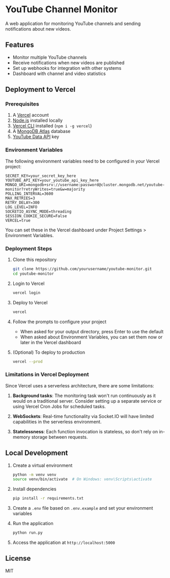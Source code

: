 # YouTube Channel Monitor

A web application for monitoring YouTube channels and sending notifications about new videos.

## Features

- Monitor multiple YouTube channels
- Receive notifications when new videos are published
- Set up webhooks for integration with other systems
- Dashboard with channel and video statistics

## Deployment to Vercel

### Prerequisites

1. A [Vercel](https://vercel.com/) account
2. [Node.js](https://nodejs.org/) installed locally
3. [Vercel CLI](https://vercel.com/docs/cli) installed (`npm i -g vercel`)
4. A [MongoDB Atlas](https://www.mongodb.com/cloud/atlas) database
5. [YouTube Data API](https://developers.google.com/youtube/v3/getting-started) key

### Environment Variables

The following environment variables need to be configured in your Vercel project:

```
SECRET_KEY=your_secret_key_here
YOUTUBE_API_KEY=your_youtube_api_key_here
MONGO_URI=mongodb+srv://username:password@cluster.mongodb.net/youtube-monitor?retryWrites=true&w=majority
POLLING_INTERVAL=3600
MAX_RETRIES=3
RETRY_DELAY=300
LOG_LEVEL=INFO
SOCKETIO_ASYNC_MODE=threading
SESSION_COOKIE_SECURE=False
VERCEL=true
```

You can set these in the Vercel dashboard under Project Settings > Environment Variables.

### Deployment Steps

1. Clone this repository
   ```bash
   git clone https://github.com/yourusername/youtube-monitor.git
   cd youtube-monitor
   ```

2. Login to Vercel
   ```bash
   vercel login
   ```

3. Deploy to Vercel
   ```bash
   vercel
   ```

4. Follow the prompts to configure your project
   - When asked for your output directory, press Enter to use the default
   - When asked about Environment Variables, you can set them now or later in the Vercel dashboard

5. (Optional) To deploy to production
   ```bash
   vercel --prod
   ```

### Limitations in Vercel Deployment

Since Vercel uses a serverless architecture, there are some limitations:

1. **Background tasks**: The monitoring task won't run continuously as it would on a traditional server. Consider setting up a separate service or using Vercel Cron Jobs for scheduled tasks.

2. **WebSockets**: Real-time functionality via Socket.IO will have limited capabilities in the serverless environment.

3. **Statelessness**: Each function invocation is stateless, so don't rely on in-memory storage between requests.

## Local Development

1. Create a virtual environment
   ```bash
   python -m venv venv
   source venv/bin/activate  # On Windows: venv\Scripts\activate
   ```

2. Install dependencies
   ```bash
   pip install -r requirements.txt
   ```

3. Create a `.env` file based on `.env.example` and set your environment variables

4. Run the application
   ```bash
   python run.py
   ```

5. Access the application at `http://localhost:5000`

## License

MIT
